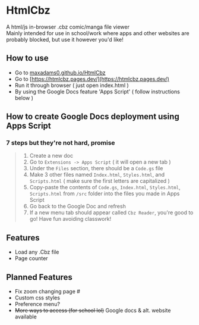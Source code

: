 # HtmlCbz
A html/js in-browser .cbz comic/manga file viewer<br>
Mainly intended for use in school/work where apps and other websites are probably blocked, but use it however you'd like!

## How to use
- Go to [maxadams0.github.io/HtmlCbz](maxadams0.github.io/HtmlCbz)
- Go to [https://htmlcbz.pages.dev/](https://htmlcbz.pages.dev/)
- Run it through browser ( just open index.html )
- By using the Google Docs feature 'Apps Script' ( follow instructions below )

## How to create Google Docs deployment using Apps Script
### 7 steps but they're not hard, promise

> 1. Create a new doc
> 2. Go to `Extensions -> Apps Script` ( it will open a new tab )
> 3. Under the `Files` section, there should be a `Code.gs` file
> 4. Make 3 other files named `Index.html`, `Styles.html`, and `Scripts.html` ( make sure the first letters are capitalized )
> 5. Copy-paste the contents of `Code.gs`, `Index.html`, `Styles.html`, `Scripts.html` from `/src` folder into the files you made in Apps Script
> 6. Go back to the Google Doc and refresh
> 7. If a new menu tab should appear called `Cbz Reader`, you're good to go! Have fun avoiding classwork!

## Features
- Load any .Cbz file
- Page counter

## Planned Features
- Fix zoom changing page #
- Custom css styles
- Preference menu?
- ~~More ways to access (for school lol)~~ Google docs & alt. website available
